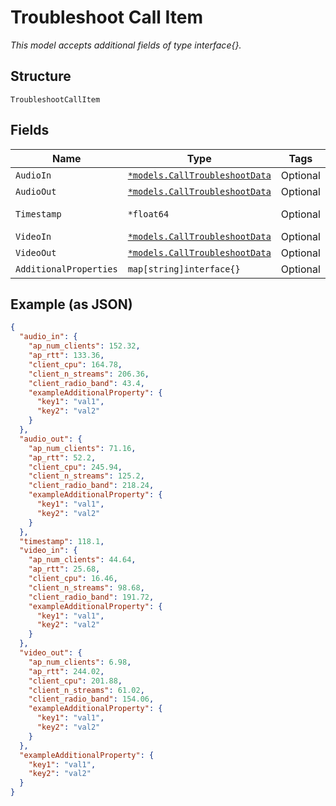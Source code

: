 
# Troubleshoot Call Item

*This model accepts additional fields of type interface{}.*

## Structure

`TroubleshootCallItem`

## Fields

| Name | Type | Tags | Description |
|  --- | --- | --- | --- |
| `AudioIn` | [`*models.CallTroubleshootData`](../../doc/models/call-troubleshoot-data.md) | Optional | - |
| `AudioOut` | [`*models.CallTroubleshootData`](../../doc/models/call-troubleshoot-data.md) | Optional | - |
| `Timestamp` | `*float64` | Optional | Epoch (seconds) |
| `VideoIn` | [`*models.CallTroubleshootData`](../../doc/models/call-troubleshoot-data.md) | Optional | - |
| `VideoOut` | [`*models.CallTroubleshootData`](../../doc/models/call-troubleshoot-data.md) | Optional | - |
| `AdditionalProperties` | `map[string]interface{}` | Optional | - |

## Example (as JSON)

```json
{
  "audio_in": {
    "ap_num_clients": 152.32,
    "ap_rtt": 133.36,
    "client_cpu": 164.78,
    "client_n_streams": 206.36,
    "client_radio_band": 43.4,
    "exampleAdditionalProperty": {
      "key1": "val1",
      "key2": "val2"
    }
  },
  "audio_out": {
    "ap_num_clients": 71.16,
    "ap_rtt": 52.2,
    "client_cpu": 245.94,
    "client_n_streams": 125.2,
    "client_radio_band": 218.24,
    "exampleAdditionalProperty": {
      "key1": "val1",
      "key2": "val2"
    }
  },
  "timestamp": 118.1,
  "video_in": {
    "ap_num_clients": 44.64,
    "ap_rtt": 25.68,
    "client_cpu": 16.46,
    "client_n_streams": 98.68,
    "client_radio_band": 191.72,
    "exampleAdditionalProperty": {
      "key1": "val1",
      "key2": "val2"
    }
  },
  "video_out": {
    "ap_num_clients": 6.98,
    "ap_rtt": 244.02,
    "client_cpu": 201.88,
    "client_n_streams": 61.02,
    "client_radio_band": 154.06,
    "exampleAdditionalProperty": {
      "key1": "val1",
      "key2": "val2"
    }
  },
  "exampleAdditionalProperty": {
    "key1": "val1",
    "key2": "val2"
  }
}
```

